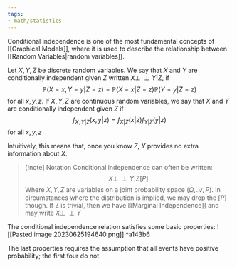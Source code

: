 ```yaml
---
tags:
- math/statistics
---
```

Conditional independence is one of the most fundamental concepts of [[Graphical Models]], where it is used to describe the relationship between [[Random Variables|random variables]].

Let $X,Y,Z$ be discrete random variables. We say that $X$ and $Y$ are conditionally independent given $Z$ written $X\perp \!\!\! \perp Y|Z$, if
$$\mathbb P(X=x,Y=y|Z=z)=\mathbb P(X=x|Z=z)\mathbb P(Y=y|Z=z)$$
for all $x,y,z$. If $X,Y,Z$ are continuous random variables, we say that $X$ and $Y$ are conditionally independent given $Z$ if 
$$f_{X,Y|Z}(x,y|z)=f_{X|Z}(x|z)f_{Y|Z}(y|z)$$
for all $x, y, z$

Intuitively, this means that, once you know $Z$, $Y$ provides no extra information about $X$.

>[!note] Notation
>Conditional independence can often be written:
>$$X \perp\!\!\!\perp Y|Z[P]$$
>Where $X,Y,Z$ are variables on a joint probability space $(\Omega,\mathcal A,P)$. In circumstances where the distribution is implied, we may drop the $[P]$ though. If Z is trivial, then we have [[Marginal Independence]] and may write $X \perp\!\!\!\perp Y$

The conditional independence relation satisfies some basic properties:
![[Pasted image 20230625194640.png]] ^a143b6

The last properties requires the assumption that all events have positive probability; the first four do not.
